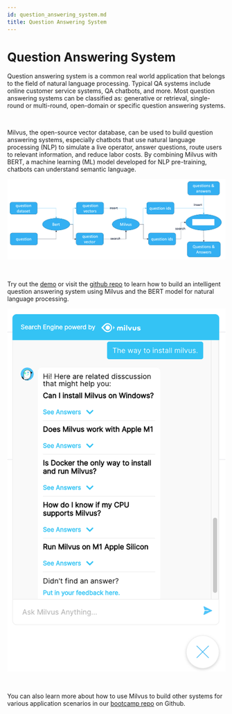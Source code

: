 ```yaml
---
id: question_answering_system.md
title: Question Answering System 
---
```


# Question Answering System 

Question answering system is a common real world application that belongs to the field of natural language processing. Typical QA systems include online customer service systems, QA chatbots, and more. Most question answering systems can be classified as: generative or retrieval, single-round or multi-round, open-domain or specific question answering systems.

<br/>

Milvus, the open-source vector database, can be used to build question answering systems, especially chatbots that use natural language processing (NLP) to simulate a live operator, answer questions, route users to relevant information, and reduce labor costs. By combining Milvus with BERT, a machine learning (ML) model developed for NLP pre-training, chatbots can understand semantic language.

![QA_Chatbot](../../../assets/qa_chatbot.png)

<br/>


Try out the [demo](http://35.166.123.214:8005/) or visit the [github repo](https://github.com/milvus-io/bootcamp/tree/master/solutions/question_answering_system) to learn how to build an intelligent question answering system using Milvus and the BERT model for natural language processing. 

![QA_chatbot_demo](../../../assets/qa_chatbot_demo.png)

<br/>

You can also learn more about how to use Milvus to build other systems for various application scenarios in our [bootcamp repo](https://github.com/milvus-io/bootcamp) on Github.

